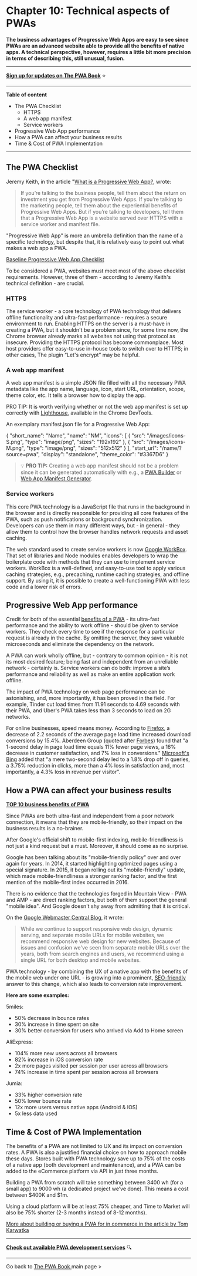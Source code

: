 ﻿# Chapter 10: Technical aspects of PWAs
 

**The business advantages of Progressive Web Apps are easy to see since PWAs are an advanced website able to provide all the benefits of native apps. A technical perspective, however, requires a little bit more precision in terms of describing this, still unusual, fusion.**

------

**[Sign up for updates on The PWA Book](https://divante.com/pwabook#form)** ⭐️   

------
 
 
**Table of content**

- The PWA Checklist
  - HTTPS
  - A web app manifest
  - Service workers
- Progressive Web App performance 
- How a PWA can affect your business results
- Time & Cost of PWA Implementation

---------

## The PWA Checklist

Jeremy Keith, in the article "[What is a Progressive Web App?](https://adactio.com/journal/13098), wrote:

>If you’re talking to the business people, tell them about the return on investment you get from Progressive Web Apps. If you’re talking to the marketing people, tell them about the experiential benefits of Progressive Web Apps. But if you’re talking to developers, tell them that a Progressive Web App is a website served over HTTPS with a service worker and manifest file.

"Progressive Web App" is more an umbrella definition than the name of a specific technology, but despite that, it is relatively easy to point out what makes a web app a PWA.

[Baseline Progressive Web App Checklist](https://developers.google.com/web/progressive-web-apps/checklist)

To be considered a PWA, websites must meet most of the above checklist requirements. However, three of them - according to Jeremy Keith's technical definition - are crucial.

### HTTPS

The service worker - a core technology of PWA technology that delivers offline functionality and ultra-fast performance - requires a secure environment to run. Enabling HTTPS on the server is a must-have in creating a PWA, but it shouldn't be a problem since, for some time now, the Chrome browser already marks all websites not using that protocol as insecure. Providing the HTTPS protocol has become commonplace. Most host providers offer easy-to-use in-house tools to switch over to HTTPS; in other cases, The plugin “Let's encrypt” may be helpful.

### A web app manifest

A web app manifest is a simple JSON file filled with all the necessary PWA metadata like the app name, language, icon, start URL, orientation, scope, theme color, etc. It tells a browser how to display the app.

PRO TIP: It is worth verifying whether or not the web app manifest is set up correctly with [Lighthouse](https://divante.com/blog/checking-up-ecommerce-with-the-lighthouse-tool/), available in the Chrome DevTools.

An exemplary manifest.json file for a Progressive Web App:
  
{
"short_name": "Name",
"name": "NM",
"icons": [
{
"src": "/images/icons-S.png",
"type": "image/png",
"sizes": "192x192"
},
{
"src": "/images/icons-M.png",
"type": "image/png",
"sizes": "512x512"
}
],
"start_url": "/name/?source=pwa",
"display": "standalone",
"theme_color": "#3367D6"
}

>💡 **PRO TIP:** Creating a web app manifest should not be a problem since it can be generated automatically with e.g., a [PWA Builder](https://www.pwabuilder.com/) or [Web App Manifest Generator](https://app-manifest.firebaseapp.com/).

### Service workers

This core PWA technology is a JavaScript file that runs in the background in the browser and is directly responsible for providing all core features of the PWA, such as push notifications or background synchronization. Developers can use them in many different ways, but - in general - they allow them to control how the browser handles network requests and asset caching.

The web standard used to create service workers is now [Google WorkBox](https://developers.google.com/web/tools/workbox). That set of libraries and Node modules enables developers to wrap the boilerplate code with methods that they can use to implement service workers. WorkBox is a well-defined, and easy-to-use tool to apply various caching strategies, e.g., precaching, runtime caching strategies, and offline support. By using it, it is possible to create a well-functioning PWA with less code and a lower risk of errors.

## Progressive Web App performance

Credit for both of the essential [benefits of a PWA](https://divante.com/pwabook/chapter/08-features-of-PWA.html#the-core-features-of-a-pwa) - its ultra-fast performance and the ability to work offline - should be given to service workers. They check every time to see if the response for a particular request is already in the cache. By omitting the server, they save valuable microseconds and eliminate the dependency on the network.

A PWA can work wholly offline, but - contrary to common opinion - it is not its most desired feature; being fast and independent from an unreliable network - certainly is. Service workers can do both: improve a site’s performance and reliability as well as make an entire application work offline.

The impact of PWA technology on web page performance can be astonishing, and, more importantly, it has been proved in the field. For example, Tinder cut load times from 11.91 seconds to 4.69 seconds with their PWA, and Uber's PWA takes less than 3 seconds to load on 2G networks.

For online businesses, speed means money. According to [Firefox](https://blog.mozilla.org/metrics/2010/04/05/firefox-page-load-speed-part-ii/), a decrease of 2.2 seconds of the average page load time increased download conversions by 15.4%. Aberdeen Group (quoted after [Forbes](https://www.forbes.com/sites/rogerdooley/2012/12/04/fast-sites/#73e3639b53cf)) found that "a 1-second delay in page load time equals 11% fewer page views, a 16% decrease in customer satisfaction, and 7% loss in conversions." [Microsoft's Bing](http://www.mcrinc.com/Documents/Newsletters/201110_why_web_performance_matters.pdf) added that "a mere two-second delay led to a 1.8% drop off in queries, a 3.75% reduction in clicks, more than a 4% loss in satisfaction and, most importantly, a 4.3% loss in revenue per visitor".


## How a PWA can affect your business results

**[TOP 10 business benefits of PWA](https://divante.com/blog/10-benefits-pwa-boost-your-business/)**

Since PWAs are both ultra-fast and independent from a poor network connection, it means that they are mobile-friendly, so their impact on the business results is a no-brainer.

After Google's official shift to mobile-first indexing, mobile-friendliness is not just a kind request but a must. Moreover, it should come as no surprise.

Google has been talking about its "mobile-friendly policy" over and over again for years. In 2014, it started highlighting optimized pages using a special signature. In 2015, it began rolling out its "mobile-friendly" update, which made mobile-friendliness a stronger ranking factor, and the first mention of the mobile-first index occurred in 2016.

There is no evidence that the technologies forged in Mountain View - PWA and AMP - are direct ranking factors, but both of them support the general "mobile idea". And Google doesn't shy away from admitting that it is critical.

On the [Google Webmaster Central Blog](https://webmasters.googleblog.com/2019/05/mobile-first-indexing-by-default-for.html), it wrote:

>While we continue to support responsive web design, dynamic serving, and separate mobile URLs for mobile websites, we recommend responsive web design for new websites. Because of issues and confusion we've seen from separate mobile URLs over the years, both from search engines and users, we recommend using a single URL for both desktop and mobile websites.

PWA technology - by combining the UX of a native app with the benefits of the mobile web under one URL - is growing into a prominent, [SEO-friendly](https://divante.co/blog/javascript-seo-pwa/) answer to this change, which also leads to conversion rate improvement.

**Here are some examples:**

5miles:

-   50% decrease in bounce rates
-    30% increase in time spent on site    
-   30% better conversion for users who arrived via Add to Home screen

AliExpress:

-   104% more new users across all browsers
-   82% increase in iOS conversion rate
-   2x more pages visited per session per user across all browsers
-   74% increase in time spent per session across all browsers

Jumia:

-   33% higher conversion rate
-   50% lower bounce rate
-   12x more users versus native apps (Android & IOS)   
-   5x less data used


## Time & Cost of PWA Implementation


The benefits of a PWA are not limited to UX and its impact on conversion rates. A PWA is also a justified financial choice on how to approach mobile these days. Stores built with PWA technology save up to 75% of the costs of a native app (both development and maintenance), and a PWA can be added to the eCommerce platform via API in just three months.

Building a PWA from scratch will take something between 3400 wh (for a small app) to 9000 wh (a dedicated project we’ve done). This means a cost between $400K and $1m.

Using a cloud platform will be at least 75% cheaper, and Time to Market will also be 75% shorter (2-3 months instead of 8-12 months).

[More about building or buying a PWA for in commerce in the article by Tom Karwatka](https://divante.com/blog/pwa-ecommerce-buy-or-build/)

---------


 **[Check out available PWA development services](https://divante.com/services/progressive-web-apps)** 🔍


---
 
 Go back to [The PWA Book ](https://divante.com/pwabook) main page >